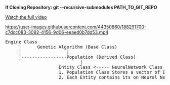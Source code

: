 
**If Cloning Repository: git --recursive-submodules PATH_TO_GIT_REPO**

[Watch the full video](https://www.youtube.com/watch?v=uu1r35r0DSs&t=240s)



https://user-images.githubusercontent.com/44350860/188291700-c7dcc083-3082-4156-9d06-eeaed0b7dd53.mp4



<pre>
Engine Class
	 |		Genetic Algorithm (Base Class)
	 |				   |
	 |-----------------Population (Derived Class)
							|					
					Entity Class <----- NeuralNetwork Class
					1. Population Class Stores a vector of Entity
					2. Each Entity contains its on Neural Network
</pre>





